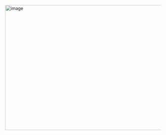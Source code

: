 <img width="842" height="406" alt="image" src="https://github.com/user-attachments/assets/a9761181-74e4-4b6c-af84-44ae55bb1614" />

